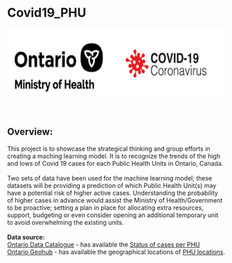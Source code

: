 # Covid19_PHU

<p align="center">
  <img width="650" height="163" src="https://github.com/UofT-Government-Project/Covid19_PHU/blob/main/Images/Logo.png?raw=true">
</p>
<br>

## Overview:

This project is to showcase the strategical thinking and group efforts in creating a maching learning model. It is to recognize the trends of the high and lows of Covid 19 cases for each Public Health Units in Ontario, Canada.<br>
<br>
Two sets of data have been used for the machine learning model; these datasets will be providing a prediction of which Public Health Unit(s) may have a potential risk of higher active cases.  Understanding the probability of higher cases in advance would assist the Ministry of Health/Government to be proactive; setting a plan in place for allocating extra resources, support, budgeting or even consider opening an additional temporary unit to avoid overwhelming the existing units.<br>
<br>
**Data source:**<br>
[Ontario Data Catalogue](https://data.ontario.ca/en/) - has available the [Status of cases per PHU](https://github.com/UofT-Government-Project/Covid19_PHU/blob/main/Datasource/cases_by_status_and_phu.csv)<br>
[Ontario Geohub](https://geohub.lio.gov.on.ca/) - has available the geographical locations of [PHU locations](https://github.com/UofT-Government-Project/Covid19_PHU/blob/main/Datasource/Ministry_of_Health_Public_Health_Unit_Boundary.csv).
